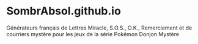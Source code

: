 # SombrAbsol.github.io
Générateurs français de Lettres Miracle, S.O.S., O.K., Remerciement et de courriers mystère pour les jeux de la série Pokémon Donjon Mystère
